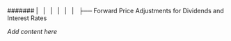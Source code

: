 ####### |   |   |   |   |   |   ├── Forward Price Adjustments for Dividends and Interest Rates

*Add content here*